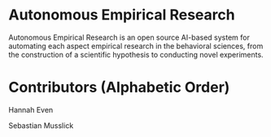 # Autonomous Empirical Research
Autonomous Empirical Research is an open source AI-based system for automating each aspect empirical research in the behavioral sciences, from the construction of a scientific hypothesis to conducting novel experiments.

# Contributors (Alphabetic Order)
Hannah Even 

Sebastian Musslick


